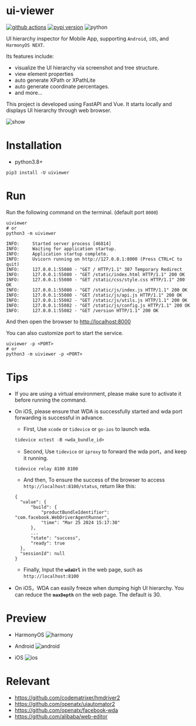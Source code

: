 # ui-viewer
[![github actions](https://github.com/codematrixer/ui-viewer/actions/workflows/release.yml/badge.svg)](https://github.com/codematrixer/ui-viewer/actions)
[![pypi version](https://img.shields.io/pypi/v/uiviewer.svg)](https://pypi.python.org/pypi/uiviewer)
![python](https://img.shields.io/pypi/pyversions/uiviewer.svg)

UI hierarchy inspector for Mobile App, supporting `Android`, `iOS`, and `HarmonyOS NEXT`. 

Its features include:

- visualize the UI hierarchy via screenshot and tree structure.
- view element properties
- auto generate XPath or XPathLite
- auto generate coordinate percentages.
- and more…


This project is developed using FastAPI and Vue. It starts locally and displays UI hierarchy through web browser.

![show](https://i.ibb.co/Phfm9Q1/show.gif)

# Installation
- python3.8+

```shell
pip3 install -U uiviewer
```

# Run
Run the following command on the terminal. (default port `8000`)

```shell
uiviewer
# or
python3 -m uiviewer

INFO:     Started server process [46814]
INFO:     Waiting for application startup.
INFO:     Application startup complete.
INFO:     Uvicorn running on http://127.0.0.1:8000 (Press CTRL+C to quit)
INFO:     127.0.0.1:55080 - "GET / HTTP/1.1" 307 Temporary Redirect
INFO:     127.0.0.1:55080 - "GET /static/index.html HTTP/1.1" 200 OK
INFO:     127.0.0.1:55080 - "GET /static/css/style.css HTTP/1.1" 200 OK
INFO:     127.0.0.1:55080 - "GET /static/js/index.js HTTP/1.1" 200 OK
INFO:     127.0.0.1:55080 - "GET /static/js/api.js HTTP/1.1" 200 OK
INFO:     127.0.0.1:55082 - "GET /static/js/utils.js HTTP/1.1" 200 OK
INFO:     127.0.0.1:55082 - "GET /static/js/config.js HTTP/1.1" 200 OK
INFO:     127.0.0.1:55082 - "GET /version HTTP/1.1" 200 OK
```
And then open the browser to [http://localhost:8000](http://localhost:8000)

You can also customize port to start the service.
```shell
uiviewer -p <PORT>
# or
python3 -m uiviewer -p <PORT>

```



# Tips
- If you are using a virtual environment, please make sure to activate it before running the command.

- On iOS, please ensure that WDA is successfully started and wda port forwarding is successful in advance.
  -   First, Use `xcode` or  `tidevice` or `go-ios` to launch wda.
  ```
  tidevice xctest -B <wda_bundle_id>
  ```
  - Second, Use `tidevice` or `iproxy` to forward the wda port，and keep it running.
  ```
  tidevice relay 8100 8100
  ```
  - And then, To ensure the success of the browser to access `http://localhost:8100/status`, return like this:
  ```
  {
    "value": {
        "build": {
            "productBundleIdentifier": "com.facebook.WebDriverAgentRunner",
            "time": "Mar 25 2024 15:17:30"
        },
        ...
        "state": "success",
        "ready": true
    },
    "sessionId": null
  } 
  ```
  - Finally, Input the **`wdaUrl`** in the web page, such as `http://localhost:8100`

- On iOS，WDA can easily freeze when dumping high UI hierarchy. You can reduce the **`maxDepth`** on the web page. The default is 30.

# Preview
- HarmonyOS
  ![harmony](https://i.ibb.co/82BrJ1H/harmony.png)

- Android
![android](https://i.ibb.co/RySs497/android.png)

- iOS
![ios](https://i.ibb.co/VVWtTS3/ios.png)


# Relevant
- https://github.com/codematrixer/hmdriver2
- https://github.com/openatx/uiautomator2
- https://github.com/openatx/facebook-wda
- https://github.com/alibaba/web-editor
